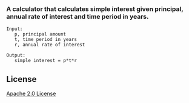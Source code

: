 ### A calculator that calculates simple interest given principal, annual rate of interest and time period in years.

```
Input:
   p, principal amount
   t, time period in years
   r, annual rate of interest

Output:
   simple interest = p*t*r
```

## License

[Apache 2.0 License](https://choosealicense.com/licenses/apache-2.0/)
